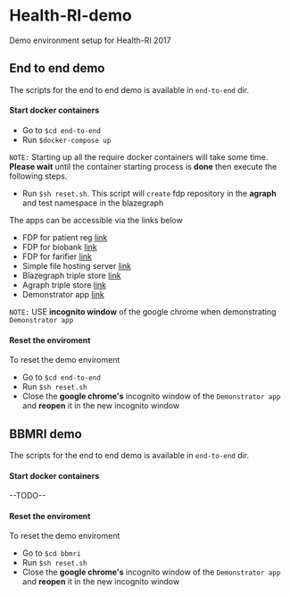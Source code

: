 # Health-RI-demo
Demo environment setup for Health-RI 2017

## End to end demo
The scripts for the end to end demo is available in ``end-to-end`` dir. 

#### Start docker containers
* Go to <code>$cd end-to-end</code> 
* Run <code>$docker-compose up</code>

``NOTE:`` Starting up all the require docker containers will take some time. __Please wait__ until the container starting process is __done__ then execute the following steps.
* Run <code>$sh reset.sh</code>. This script will ``create``  fdp repository in the __agraph__ and test namespace in the blazegraph


The apps can be accessible via the links below
* FDP for patient reg [link](http://localhost:8500/fdp)
* FDP for biobank [link](http://localhost:8501/fdp)
* FDP for farifier [link](http://localhost:8502/fdp)
* Simple file hosting server [link](http://localhost:8503)
* Blazegraph triple store [link](http://localhost:8080/blazegraph)
* Agraph triple store [link](http://localhost:10035)
* Demonstrator app [link](http://localhost:8505)

``NOTE:`` USE __incognito window__ of the google chrome when demonstrating ``Demonstrator app``    

#### Reset the enviroment
To reset the demo enviroment
* Go to <code>$cd end-to-end</code>
* Run <code>$sh reset.sh</code>
* Close the __google chrome's__ incognito window of the ``Demonstrator app`` and __reopen__ it in the new  incognito window

## BBMRI demo
The scripts for the end to end demo is available in ``end-to-end`` dir. 

#### Start docker containers

--TODO--

#### Reset the enviroment
To reset the demo enviroment
* Go to <code>$cd bbmri</code>
* Run <code>$sh reset.sh</code>
* Close the __google chrome's__ incognito window of the ``Demonstrator app`` and __reopen__ it in the new  incognito window
